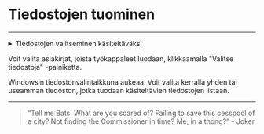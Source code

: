 # Tiedostojen tuominen

---

<details>
    <summary>Tiedostojen valitseminen käsiteltäväksi</summary>

![Tiedostojen tuomisen painike](../../images/workcopy_select_files.png)

</details>

Voit valita asiakirjat, joista työkappaleet luodaan, klikkaamalla "Valitse tiedostoja" -painiketta.

Windowsin tiedostonvalintaikkuna aukeaa. Voit valita kerralla yhden tai useamman tiedoston, jotka tuodaan käsiteltävien tiedostojen listaan.

---

> “Tell me Bats. What are you scared of? Failing to save this cesspool of a city? Not finding the Commissioner in time? Me, in a thong?” - Joker
